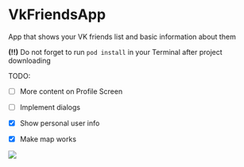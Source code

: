 # VkFriendsApp

App that shows your VK friends list and basic information about them

**(!!)** Do not forget to run ```pod install``` in your Terminal after project downloading

TODO:
- [ ] More content on Profile Screen
- [ ] Implement dialogs
- [x] Show personal user info
- [x]  Make map works


![](https://raw.githubusercontent.com/piechart/VkCourse/master/VkFriendsApp/VkFriendsApp/screen.jpg)

